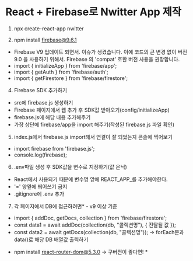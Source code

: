 # React + Firebase로 Nwitter App 제작

1. npx create-react-app nwitter

2. npm install firebase@9.6.1
 - Firebase V9 업데이트 되면서. 이슈가 생겼습니다. 이에 코드의 큰 변경 없이 버전 9.0 을 사용하기 위해서. Firebase 의 'compat' 호환 버전 사용을 권장합니다.
 - import { initializeApp } from 'firebase/app';
 - import { getAuth } from 'firebase/auth';
 - import { getFirestore } from 'firebase/firestore';
 
4. Firebase SDK 추가하기
 - src에 firebase.js 생성하기
 - Firebase 페이지에서 웹 추가 후 SDK값 받아오기(config/initializeApp)
 - firebase.js에 해당 내용 추가해주기
 - 가장 상단에 firebase/app을 import 해주기(작성된 firebase.js 파일 확인)

5. index.js에서 firebase.js import해서 연결이 잘 되었는지 콘솔에 찍어보기
 - import firebase from 'firebase.js';
 - console.log(firebase);

6. .env파일 생성 후 SDK값을 변수로 지정하기(값 은닉)
 - React에서 사용되기 때문에 변수명 앞에 REACT_APP_를 추가해야한다.
 - '=' 양옆에 띄어쓰기 금지
 - .gitignore에 .env 추가

7. 각 페이지에서 DB에 접근하려면* - v9 이상 기준
 - import { addDoc, getDocs, collection } from 'firebase/firestore';
 - const data1 = await addDoc(collection(db, "콜렉션명"), { 전달될 값 });
 - const data2 = await getDocs(collection(db, "콜렉션명"));
  -> forEach문과 data()로 해당 DB 배열값 출력하기

* npm install react-router-dom@5.3.0 -> 구버전이 좋다면! *